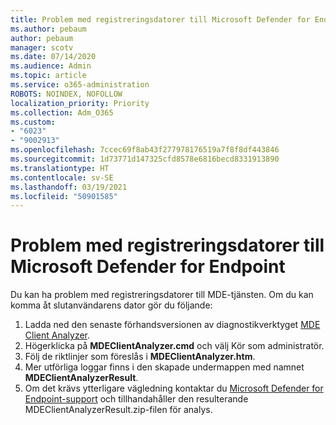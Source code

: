```yaml
---
title: Problem med registreringsdatorer till Microsoft Defender for Endpoint
ms.author: pebaum
author: pebaum
manager: scotv
ms.date: 07/14/2020
ms.audience: Admin
ms.topic: article
ms.service: o365-administration
ROBOTS: NOINDEX, NOFOLLOW
localization_priority: Priority
ms.collection: Adm_O365
ms.custom:
- "6023"
- "9002913"
ms.openlocfilehash: 7ccec69f8ab43f277978176519a7f8f8df443846
ms.sourcegitcommit: 1d73771d147325cfd8578e6816becd8331913890
ms.translationtype: HT
ms.contentlocale: sv-SE
ms.lasthandoff: 03/19/2021
ms.locfileid: "50901585"
---
```

# <a name="issues-with-onboarding-machines-to-microsoft-defender-for-endpoints"></a>Problem med registreringsdatorer till Microsoft Defender for Endpoint

Du kan ha problem med registreringsdatorer till MDE-tjänsten. Om du kan komma åt slutanvändarens dator gör du följande:

1. Ladda ned den senaste förhandsversionen av diagnostikverktyget [MDE Client Analyzer](https://aka.ms/betamdeanalyzer).
2. Högerklicka på **MDEClientAnalyzer.cmd** och välj Kör som administratör.
3. Följ de riktlinjer som föreslås i **MDEClientAnalyzer.htm**.
4. Mer utförliga loggar finns i den skapade undermappen med namnet **MDEClientAnalyzerResult**.
5. Om det krävs ytterligare vägledning kontaktar du [Microsoft Defender for Endpoint-support](https://docs.microsoft.com/windows/security/threat-protection/microsoft-defender-atp/contact-support) och tillhandahåller den resulterande MDEClientAnalyzerResult.zip-filen för analys.
